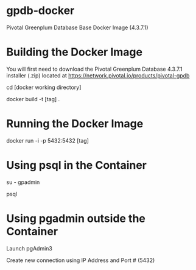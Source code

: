 # gpdb-docker
Pivotal Greenplum Database Base Docker Image (4.3.7.1)

# Building the Docker Image
You will first need to download the Pivotal Greenplum Database 4.3.7.1 installer (.zip) located at https://network.pivotal.io/products/pivotal-gpdb

cd [docker working directory]

docker build -t [tag] .

# Running the Docker Image
docker run -i -p 5432:5432 [tag]

# Using psql in the Container
su - gpadmin

psql

# Using pgadmin outside the Container
Launch pgAdmin3

Create new connection using IP Address and Port # (5432)
